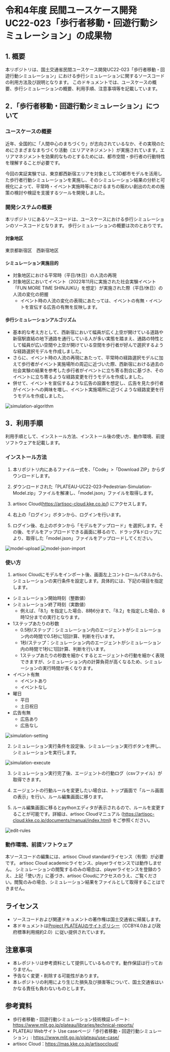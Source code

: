 # 令和4年度 民間ユースケース開発　UC22-023「歩行者移動・回遊行動シミュレーション」の成果物


## 1. 概要
本リポジトリは、国土交通省民間ユースケース開発UC22-023「歩行者移動・回遊行動シミュレーション」における歩行シミュレーションに関するソースコードの利用方法及び説明となります。
このドキュメントでは、ユースケースの概要、歩行シミュレーションの概要、利用手順、注意事項等を記載しています。

## 2．「歩行者移動・回遊行動シミュレーション」について
### ユースケースの概要
近年、全国的に「人間中心のまちづくり」が志向されているなか、その実現のためにさまざまなまちづくり活動（エリアマネジメント）が実施されています。エリアマネジメントを効果的なものとするためには、都市空間・歩行者の行動特性を理解することが必要です。

今回の実証実験では、東京都西新宿エリアを対象として3D都市モデルを活用した歩行者行動シミュレーションを実施し、そのシミュレーション結果の分析と可視化によって、平常時・イベント実施時等におけるまちの賑わい創出のための施策の検討や検証を支援するツールを開発しました。

### 開発システムの概要
本リポジトリにあるソースコードは、ユースケースにおける歩行シミュレーションのソースコードとなります。
歩行シミュレーションの概要は次のとおりです。
#### 対象地区
東京都新宿区　西新宿地区
#### シミュレーション実施目的
- 対象地区における平常時（平日/休日）の人流の再現
- 対象地区においてイベント（2022年11月に実施された社会実験イベント「FUN MORE TIME SHINJUKU」を想定）が実施された際（平日/休日）の人流の変化の把握
	- イベント時の人流の変化の表現にあたっては、イベントの有無・イベントを宣伝する広告の有無を反映します。

#### 歩行シミュレーションアルゴリズム
- 基本的な考え方として、西新宿において幅員が広く上空が開けている道路や新宿駅直結の地下通路を通行している人が多い実態を踏まえ、通路の特性として幅員が広い空間や上空が開けている空間を歩行者が好んで選択するような経路選択モデルを作成しました。
- さらに、イベント時の人流の再現にあたって、平常時の経路選択モデルに加えて歩行者がイベント実施場所の周辺に近づいた際、西新宿における過去の社会実験の結果を参考した歩行者がイベントに立ち寄る割合に基づき、そのイベントに立ち寄るような経路変更を行うモデルを作成しました。
- 併せて、イベントを宣伝するような広告の設置を想定し、広告を見た歩行者がイベントへの興味を増し、イベント実施場所に近づくような経路変更を行うモデルを作成しました。

![simulation-algorithm](doc/simulation-algorithm.png)

## 3．利用手順
利用手順として、インストール方法、インストール後の使い方、動作環境、前提ソフトウェアを記載します。

### インストール方法
1. 本リポジトリ内にあるファイル一式を、「Code」>「Download ZIP」からダウンロードします。

2. ダウンロードされた「PLATEAU-UC22-023-Pedestrian-Simulation-Model.zip」ファイルを解凍し、「model.json」ファイルを取得します。

3. artisoc Cloud(https://artisoc-cloud.kke.co.jp/) にアクセスします。

4. 右上の「ログイン」ボタンから、ログインを行います。

5. ログイン後、右上のボタンから「モデルをアップロード」を選択します。その後、モデルをアップロードできる画面に移るので、ドラッグ&ドロップにより、取得した「model.json」ファイルをアップロードしてください。

![model-upload](doc/model-upload.png)
![model-json-import](doc/model-json-import.png)

### 使い方
1. artisoc Cloudにモデルをインポート後、画面左上コントロールパネルから、シミュレーションの実行条件を設定します。具体的には、下記の項目を指定します。
- シミュレーション開始時刻（整数値）
- シミュレーション終了時刻（実数値）
	- 例えば、「8.1」を指定した場合、8時6分まで、「8.2」を指定した場合、8時12分までの実行となります。
- 1ステップあたりの秒数
	- 0.5秒/ステップ：シミュレーション内のエージェントがシミュレーション内の時間で0.5秒に1回計算、判断を行います。
	- 1秒/ステップ：シミュレーション内のエージェントがシミュレーション内の時間で1秒に1回計算、判断を行います。
	- 1ステップあたりの秒数を細かくするとエージェントの行動を細かく表現できますが、シミュレーション内の計算負荷が高くなるため、シミュレーションの実行時間が長くなります。
- イベント有無
	- イベントあり
	- イベントなし
- 曜日
	- 平日
	- 土日祝日
- 広告有無
	- 広告あり
	- 広告なし

![simulation-setting](doc/simulation-setting.png)

2. シミュレーション実行条件を設定後、シミュレーション実行ボタンを押し、シミュレーションを実行します。

![simulation-execute](doc/simulation-execute.png)

3. シミュレーション実行完了後、エージェントの行動ログ（csvファイル）が取得できます。

4. エージェントの行動ルールを変更したい場合は、トップ画面で「ルール画面の表示」を行い、ルール編集画面に移ります。

5. ルール編集画面に移るとpythonエディタが表示されるので、ルールを変更することが可能です。詳細は、artisoc Cloudマニュアル
(https://artisoc-cloud.kke.co.jp/documents/manual/index.html)
をご参照ください。

![edit-rules](doc/edit_rules.png)

### 動作環境、前提ソフトウェア
本ソースコードの編集には、artisoc Cloud standardライセンス（有償）が必要です。
artisoc Cloud academicライセンス、playerライセンスでは動作しません。
シミュレーションの閲覧するのみの場合は、playerライセンスを登録のうえ、上記「使い方」に基づき、artisoc Cloudにアクセスのうえ、ご覧ください。閲覧のみの場合、シミュレーション結果をファイルとして取得することはできません。

## ライセンス <!-- 定型文のため変更しない -->
* ソースコードおよび関連ドキュメントの著作権は国土交通省に帰属します。
* 本ドキュメントは[Project PLATEAUのサイトポリシー](https://www.mlit.go.jp/plateau/sitepolicy/)（CCBY4.0および政府標準利用規約2.0）に従い提供されています。

## 注意事項 <!-- 定型文のため変更しない -->

* 本レポジトリは参考資料として提供しているものです。動作保証は行っておりません。
* 予告なく変更・削除する可能性があります。
* 本レポジトリの利用により生じた損失及び損害等について、国土交通省はいかなる責任も負わないものとします。

## 参考資料　 <!-- 各リンクは納品時に更新 -->
* 歩行者移動・回遊行動シミュレーション技術検証レポート: https://www.mlit.go.jp/plateau/libraries/technical-reports/
*  PLATEAU Webサイト Use caseページ「歩行者移動・回遊行動シミュレーション」: https://www.mlit.go.jp/plateau/use-case/
*  artisoc Cloud：https://mas.kke.co.jp/artisoccloud/
